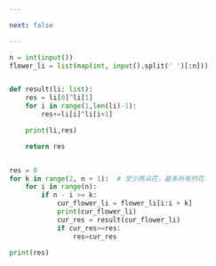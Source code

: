 ```yaml
---

next: false

---
```




<BlogInfo id="1272" title="52.展览" author="白日梦想猿" pv=0 read_times=0 pre_cost_time="0分25秒" category="leetcode" tag_list="['leetcode']" create_time="2022.03.27 11:18:48" update_time="2022.03.27 11:30:57" />

```python
n = int(input())
flower_li = list(map(int, input().split(' ')[:n]))


def result(li: list):
    res = li[0]^li[1]
    for i in range(1,len(li)-1):
        res+=li[i]^li[i+1]

    print(li,res)

    return res


res = 0
for k in range(2, n + 1):  # 至少两朵花，最多所有的花
    for i in range(n):
        if n - i >= k:
            cur_flower_li = flower_li[i:i + k]
            print(cur_flower_li)
            cur_res = result(cur_flower_li)
            if cur_res>=res:
                res=cur_res

print(res)

```



<ActionBox />

